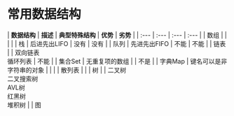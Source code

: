 # 常用数据结构

| **数据结构** | **描述** | **典型特殊结构** | **优势** | **劣势** |
| :--- | :--- | :--- | :--- |
| 数组 |  |  |  |
| 栈 | 后进先出LIFO | 没有 | 没有 |
| 队列 | 先进先出FIFO | 不能 | 不能 |
| 链表 |  | 双向链表<br>循环列表 | 不能 |
| 集合Set | 无重复项的数组 |  | 不是 |
| 字典Map | 键名可以是非字符串的对象 |  |  |
| 散列表 |  |
| 树 |  | 二叉树<br>二叉搜索树<br>AVL树<br>红黑树<br>堆积树 |
| 图
